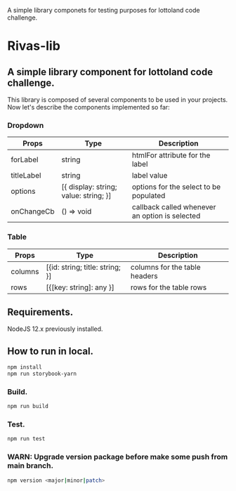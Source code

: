 A simple library componets for testing purposes for lottoland code challenge.

# Rivas-lib

## A simple library component for lottoland code challenge.

This library is composed of several components to be used in your projects. Now let's describe the components implemented so far:

### Dropdown

| Props      | Type                                  | Description                                    |
| ---------- | ------------------------------------- | ---------------------------------------------- |
| forLabel   | string                                | htmlFor attribute for the label                |
| titleLabel | string                                | label value                                    |
| options    | [{ display: string; value: string; }] | options for the select to be populated         |
| onChangeCb | () => void                            | callback called whenever an option is selected |

### Table

| Props   | Type                            | Description                   |
| ------- | ------------------------------- | ----------------------------- |
| columns | [{id: string; title: string; }] | columns for the table headers |
| rows    | [{[key: string]: any }]         | rows for the table rows       |

## Requirements.

NodeJS 12.x previously installed.

## How to run in local.

```sh
npm install
npm run storybook-yarn
```

### Build.

```sh
npm run build
```

### Test.

```sh
npm run test
```

### WARN: Upgrade version package before make some push from main branch.

```sh
npm version <major|minor|patch>
```
